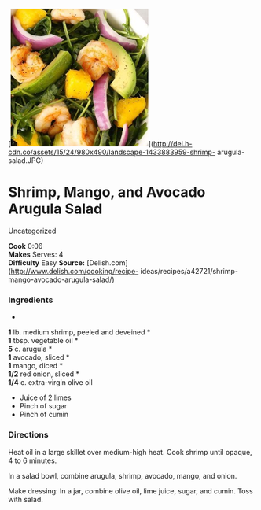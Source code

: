 ﻿

[![](./images/2071a34e-e82a-48c6-9f9f-e8dcb5bd4e57.jpg)](http://del.h-cdn.co/assets/15/24/980x490/landscape-1433883959-shrimp-
arugula-salad.JPG)

#  Shrimp, Mango, and Avocado Arugula Salad

Uncategorized

  
**Cook** 0:06  
**Makes** Serves: 4  
**Difficulty** Easy
**Source:** [Delish.com](http://www.delish.com/cooking/recipe-
ideas/recipes/a42721/shrimp-mango-avocado-arugula-salad/)

###  Ingredients

  *  
**1** lb. medium shrimp, peeled and deveined
  *   
**1** tbsp. vegetable oil
  *   
**5** c. arugula
  *   
**1** avocado, sliced
  *   
**1** mango, diced
  *   
**1/2** red onion, sliced
  *   
**1/4** c. extra-virgin olive oil
  * Juice of 2 limes
  * Pinch of sugar
  * Pinch of cumin

###  Directions

Heat oil in a large skillet over medium-high heat. Cook shrimp until opaque, 4
to 6 minutes.

In a salad bowl, combine arugula, shrimp, avocado, mango, and onion.

Make dressing: In a jar, combine olive oil, lime juice, sugar, and cumin. Toss
with salad.

